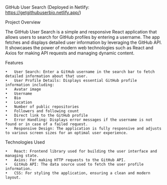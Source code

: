 GitHub User Search (Deployed in Netlify: https://getgithubuserbio.netlify.app/)

Project Overview

The GitHub User Search is a simple and responsive React application that allows users to search for GitHub profiles by entering a username. The app fetches and displays detailed user information by leveraging the GitHub API. It showcases the power of modern web technologies such as React and Axios for making API requests and managing dynamic content.

Features

	•	User Search: Enter a GitHub username in the search bar to fetch detailed information about that user.
	•	User Profile Details: Displays essential GitHub profile information including:
	•	Avatar image
	•	Username
	•	Bio
	•	Location
	•	Number of public repositories
	•	Followers and following count
	•	Direct link to the GitHub profile
	•	Error Handling: Displays error messages if the username is not found or in case of a failed request.
	•	Responsive Design: The application is fully responsive and adjusts to various screen sizes for an optimal user experience.

Technologies Used

	•	React: Frontend library used for building the user interface and managing state.
	•	Axios: For making HTTP requests to the GitHub API.
	•	GitHub API: The data source used to fetch the user profile information.
	•	CSS: For styling the application, ensuring a clean and modern layout.
